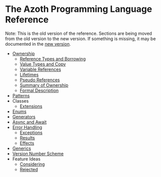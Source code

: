 # The Azoth Programming Language Reference

Note: This is the old version of the reference. Sections are being moved from the old version to the new version. If something is missing, it may be documented in the [new version](../src/book.md).

* [Ownership](ownership.md)
  * [Reference Types and Borrowing](reference-types.md)
  * [Value Types and Copy](value-types.md)
  * [Variable References](variable-references.md)
  * [Lifetimes](lifetimes.md)
  * [Pseudo References](pseudo-references.md)
  * [Summary of Ownership](ownership-summary.md)
  * [Formal Description](borrow-checker.md)
* [Patterns](patterns.md)
* Classes
  * [Extensions](extensions.md)
* [Enums](enums.md)
* [Generators](generators.md)
* [Async and Await](async.md)
* [Error Handling](error-handling.md)
  * [Exceptions](exceptions.md)
  * [Results](result.md)
  * [Effects](effects.md)
* [Generics](generics.md)
* [Version Number Scheme](version-numbers.md)
* Feature Ideas
  * [Considering](ideas-considering.md)
  * [Rejected](ideas-rejected.md)
